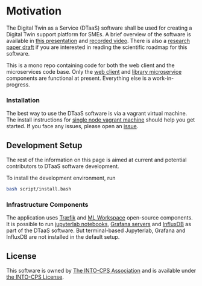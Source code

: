# Motivation

The Digital Twin as a Service (DTaaS) software shall be used for creating a Digital Twin support platform for SMEs. A brief overview of the software is available in [this presentation](docs/DTaaS-overview.pdf) and [recorded video](https://www.dropbox.com/s/mgxxf5chp9b130x/DTaaS%20presentation%20and%20brainstorming-20230317.mp4?dl=1). There is also a [research paper draft](docs/DTaaS-Paper-Draft.pdf) if you are interested in reading the scientific roadmap for this software.

This is a mono repo containing code for both the web client and the microservices code base. Only the [web client](client) and [library microservice](servers/lib) components are functional at present. Everything else is a work-in-progress.

### Installation

The best way to use the DTaaS software is via a vagrant virtual machine. The install instructions for [single node vagrant machine](deploy/vagrant/single-machine/README.md) should help you get started. If you face any issues, please open an [issue](https://github.com/INTO-CPS-Association/DTaaS/issues/new/choose).

## Development Setup

The rest of the information on this page is aimed at current and potential contributors to DTaaS software development.

To install the development environment, run
```bash
bash script/install.bash
```

### Infrastructure Components

The application uses [Træfik](https://github.com/traefik/traefik) and [ML Workspace](https://github.com/ml-tooling/ml-workspace) open-source components. It is possible to run [jupyterlab notebooks](script/jupyter.sh), [Grafana servers](script/grafana.sh) and [InfluxDB](script/influx.sh) as part of the DTaaS software. But terminal-based Jupyterlab, Grafana and InfluxDB are not installed in the default setup.


## License

This software is owned by [The INTO-CPS Association](https://into-cps.org/) and is available under [the INTO-CPS License](./LICENSE.txt).

